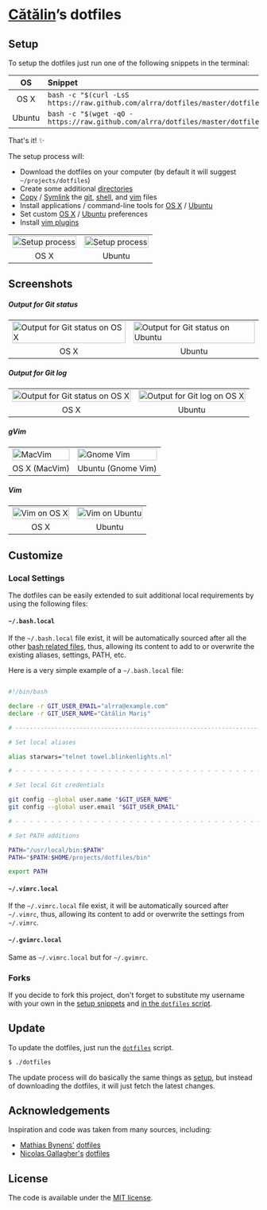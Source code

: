 # [Cătălin](https://github.com/alrra)’s dotfiles

## Setup

To setup the dotfiles just run one of the following snippets in the terminal:

| OS | Snippet |
|:---:|:---|
| OS X | `bash -c "$(curl -LsS https://raw.github.com/alrra/dotfiles/master/dotfiles)"` |
| Ubuntu | `bash -c "$(wget -qO - https://raw.github.com/alrra/dotfiles/master/dotfiles)"` |

That's it! :sparkles:

The setup process will:

* Download the dotfiles on your computer (by default it will suggest
  `~/projects/dotfiles`)
* Create some additional [directories](os/create_directories.sh)
* [Copy](os/copy_files.sh) / [Symlink](os/create_symbolic_links.sh) the
  [git](git),
  [shell](shell), and
  [vim](vim) files
* Install applications / command-line tools for
  [OS X](os/os_x/install_applications.sh) /
  [Ubuntu](os/ubuntu/install_applications.sh)
* Set custom
  [OS X](os/os_x/set_preferences.sh) /
  [Ubuntu](os/ubuntu/set_preferences.sh) preferences
* Install [vim plugins](vim/vim/plugins)

<table>
    <tbody>
        <tr>
            <td>
                <img src="https://cloud.githubusercontent.com/assets/1223565/6079359/df4df582-ae0c-11e4-8643-db7c251284d6.gif" alt="Setup process" width="100%">
            </td>
            <td>
                <img src="https://cloud.githubusercontent.com/assets/1223565/6066251/68211e00-ad74-11e4-88e0-62048ff12fad.gif" alt="Setup process" width="100%">
            </td>
        </tr>
        <tr>
            <td align="center">OS X</td>
            <td align="center">Ubuntu</td>
        </tr>
    </tbody>
</table>


## Screenshots


##### Output for Git status

<table>
    <tbody>
        <tr>
            <td>
                <img src="https://cloud.githubusercontent.com/assets/1223565/6263679/82b79a6e-b823-11e4-8211-9e55e971ca4d.png" alt="Output for Git status on OS X" width="100%">
            </td>
            <td>
                <img src="https://cloud.githubusercontent.com/assets/1223565/6263677/82b4d432-b823-11e4-9832-69a27da75dda.png" alt="Output for Git status on Ubuntu" width="100%">
            </td>
        </tr>
        <tr>
            <td align="center">OS X</td>
            <td align="center">Ubuntu</td>
        </tr>
    </tbody>
</table>


##### Output for Git log

  <table>
    <tbody>
        <tr>
            <td>
                <img src="https://cloud.githubusercontent.com/assets/1223565/6263680/82b7ecd0-b823-11e4-80cb-c0b59879a809.png" alt="Output for Git status on OS X" width="100%">
            </td>
            <td>
                <img src="https://cloud.githubusercontent.com/assets/1223565/6263681/82ba0d80-b823-11e4-9cc0-e722fe340fb4.png" alt="Output for Git log on OS X" width="100%">
            </td>
        </tr>
        <tr>
            <td align="center">OS X</td>
            <td align="center">Ubuntu</td>
        </tr>
    </tbody>
</table>


##### gVim

  <table>
    <tbody>
        <tr>
            <td>
                <img src="https://cloud.githubusercontent.com/assets/1223565/6263678/82b76a26-b823-11e4-866b-f7c3605d6225.png" alt="MacVim" width="100%">
            </td>
            <td>
                <img src="https://cloud.githubusercontent.com/assets/1223565/6263675/828dc78e-b823-11e4-86b1-d5116a8868c2.png" alt="Gnome Vim" width="100%">
            </td>
        </tr>
        <tr>
            <td align="center">OS X (MacVim)</td>
            <td align="center">Ubuntu (Gnome Vim)</td>
        </tr>
    </tbody>
</table>


##### Vim

<table>
    <tbody>
        <tr>
            <td>
                <img src="https://cloud.githubusercontent.com/assets/1223565/6263682/82ce0128-b823-11e4-95f4-5b78d5e13ffb.png" alt="Vim on OS X" width="100%">
            </td>
            <td>
                <img src="https://cloud.githubusercontent.com/assets/1223565/6263676/82b4346e-b823-11e4-867b-260be48c5771.png" alt="Vim on Ubuntu" width="100%">
            </td>
        </tr>
        <tr>
            <td align="center">OS X</td>
            <td align="center">Ubuntu</td>
        </tr>
    </tbody>
</table>


## Customize

### Local Settings

The dotfiles can be easily extended to suit additional local
requirements by using the following files:

#### `~/.bash.local`

If the `~/.bash.local` file exist, it will be automatically sourced
after all the other [bash related
files](https://github.com/alrra/dotfiles/tree/master/shell), thus,
allowing its content to add to or overwrite the existing aliases,
settings, PATH, etc.

Here is a very simple example of a `~/.bash.local` file:

```bash

#!/bin/bash

declare -r GIT_USER_EMAIL="alrra@example.com"
declare -r GIT_USER_NAME="Cătălin Mariș"

# ----------------------------------------------------------------------

# Set local aliases

alias starwars="telnet towel.blinkenlights.nl"

# - - - - - - - - - - - - - - - - - - - - - - - - - - - - - - - - - - -

# Set local Git credentials

git config --global user.name "$GIT_USER_NAME"
git config --global user.email "$GIT_USER_EMAIL"

# - - - - - - - - - - - - - - - - - - - - - - - - - - - - - - - - - - -

# Set PATH additions

PATH="/usr/local/bin:$PATH"
PATH="$PATH:$HOME/projects/dotfiles/bin"

export PATH
```

#### `~/.vimrc.local`

If the `~/.vimrc.local` file exist, it will be automatically sourced
after `~/.vimrc`, thus, allowing its content to add or overwrite the
settings from `~/.vimrc`.

#### `~/.gvimrc.local`

Same as `~/.vimrc.local` but for `~/.gvimrc`.

### Forks

If you decide to fork this project, don't forget to substitute my
username with your own in the [setup snippets](#setup) and [in the
`dotfiles` script](https://github.com/alrra/dotfiles/blob/5b524ba9ca07b66db1955d18a2fb66bf4b48f677/dotfiles#L3).


## Update

To update the dotfiles, just run the [`dotfiles`](dotfiles) script.

```bash
$ ./dotfiles
```

The update process will do basically the same things as [setup](#setup),
but instead of downloading the dotfiles, it will just fetch the
latest changes.


## Acknowledgements

Inspiration and code was taken from many sources, including:

* [Mathias Bynens'](https://github.com/mathiasbynens)
  [dotfiles](https://github.com/mathiasbynens/dotfiles)
* [Nicolas Gallagher's](https://github.com/necolas)
  [dotfiles](https://github.com/necolas/dotfiles)


## License

The code is available under the [MIT license](LICENSE.md).
